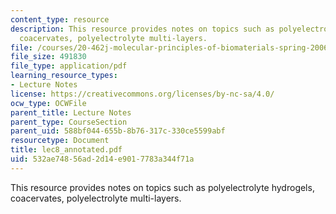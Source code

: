 ```yaml
---
content_type: resource
description: This resource provides notes on topics such as polyelectrolyte hydrogels,
  coacervates, polyelectrolyte multi-layers.
file: /courses/20-462j-molecular-principles-of-biomaterials-spring-2006/532ae74856ad2d14e9017783a344f71a_lec8_annotated.pdf
file_size: 491830
file_type: application/pdf
learning_resource_types:
- Lecture Notes
license: https://creativecommons.org/licenses/by-nc-sa/4.0/
ocw_type: OCWFile
parent_title: Lecture Notes
parent_type: CourseSection
parent_uid: 588bf044-655b-8b76-317c-330ce5599abf
resourcetype: Document
title: lec8_annotated.pdf
uid: 532ae748-56ad-2d14-e901-7783a344f71a
---
```

This resource provides notes on topics such as polyelectrolyte hydrogels, coacervates, polyelectrolyte multi-layers.